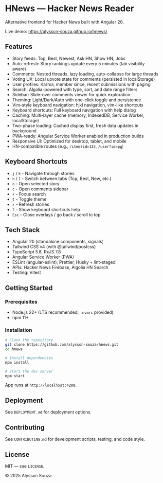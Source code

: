 # HNews — Hacker News Reader

Alternative frontend for Hacker News built with Angular 20.

Live demo: https://alysson-souza.github.io/hnews/

## Features

- Story feeds: Top, Best, Newest, Ask HN, Show HN, Jobs
- Auto-refresh: Story rankings update every 5 minutes (tab visibility aware)
- Comments: Nested threads, lazy loading, auto-collapse for large threads
- Voting UX: Local upvote state for comments (persisted in localStorage)
- User profiles: Karma, member since, recent submissions with paging
- Search: Algolia-powered with type, sort, and date range filters
- Sidebar: Slide-over comments viewer for quick exploration
- Theming: Light/Dark/Auto with one-click toggle and persistence
- Vim-style keyboard navigation: hjkl navigation, vim-like shortcuts
- Keyboard shortcuts: Full keyboard navigation with help dialog
- Caching: Multi-layer cache (memory, IndexedDB, Service Worker, localStorage)
- Two-phase loading: Cached display first, fresh data updates in background
- PWA-ready: Angular Service Worker enabled in production builds
- Responsive UI: Optimized for desktop, tablet, and mobile
- HN-compatible routes (e.g., `/item?id=123`, `/user?id=pg`)

## Keyboard Shortcuts

- `j` / `k` - Navigate through stories
- `h` / `l` - Switch between tabs (Top, Best, New, etc.)
- `o` - Open selected story
- `c` - Open comments sidebar
- `/` - Focus search
- `t` - Toggle theme
- `r` - Refresh stories
- `?` - Show keyboard shortcuts help
- `Esc` - Close overlays / go back / scroll to top

## Tech Stack

- Angular 20 (standalone components, signals)
- Tailwind CSS v4 (with @tailwind/postcss)
- TypeScript 5.8, RxJS 7.8
- Angular Service Worker (PWA)
- ESLint (angular-eslint), Prettier, Husky + lint-staged
- APIs: Hacker News Firebase, Algolia HN Search
- Testing: Vitest

## Getting Started

### Prerequisites

- Node.js 22+ (LTS recommended; `.nvmrc` provided)
- npm 11+

### Installation

```bash
# Clone the repository
git clone https://github.com/alysson-souza/hnews.git
cd hnews

# Install dependencies
npm install

# Start the dev server
npm start
```

App runs at `http://localhost:4200`.

## Deployment

See `DEPLOYMENT.md` for deployment options.

## Contributing

See `CONTRIBUTING.md` for development scripts, testing, and code style.

## License

MIT — see `LICENSE`.

© 2025 Alysson Souza
